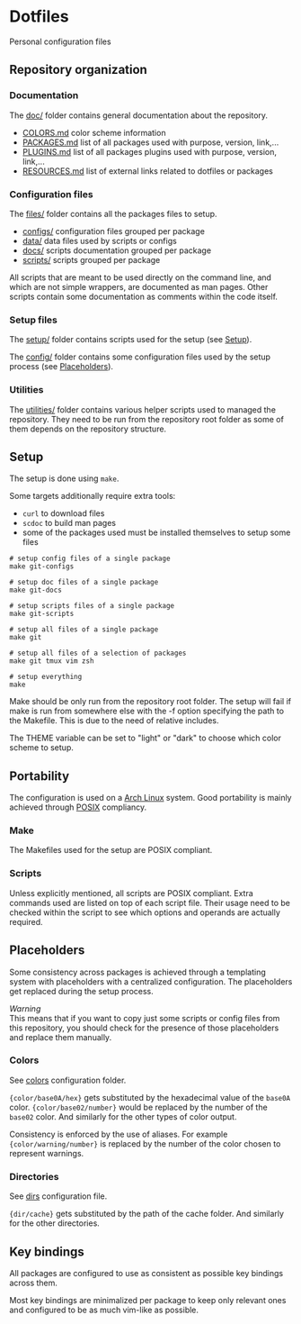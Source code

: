 # Dotfiles

Personal configuration files


## Repository organization

### Documentation

The [doc/](doc) folder contains general documentation about the repository.

- [COLORS.md](doc/COLORS.md)
  color scheme information
- [PACKAGES.md](doc/PACKAGES.md)
  list of all packages used with purpose, version, link,...
- [PLUGINS.md](doc/PLUGINS.md)
  list of all packages plugins used with purpose, version, link,...
- [RESOURCES.md](doc/RESOURCES.md)
  list of external links related to dotfiles or packages

### Configuration files

The [files/](files) folder contains all the packages files to setup.

- [configs/](files/configs/)
  configuration files grouped per package
- [data/](files/data)
  data files used by scripts or configs
- [docs/](files/docs)
  scripts documentation grouped per package
- [scripts/](files/scripts)
  scripts grouped per package

All scripts that are meant to be used directly on the command line, and which
are not simple wrappers, are documented as man pages.
Other scripts contain some documentation as comments within the code itself.

### Setup files

The [setup/](setup) folder contains scripts used for the setup
(see [Setup](#setup)).

The [config/](config) folder contains some configuration files used by the
setup process (see [Placeholders](#placeholders)).


### Utilities

The [utilities/](utilities) folder contains various helper scripts used to
managed the repository.
They need to be run from the repository root folder as some of them depends on
the repository structure.


## Setup

The setup is done using `make`.

Some targets additionally require extra tools:
- `curl` to download files
- `scdoc` to build man pages
- some of the packages used must be installed themselves to setup some files

```shell
# setup config files of a single package
make git-configs

# setup doc files of a single package
make git-docs

# setup scripts files of a single package
make git-scripts

# setup all files of a single package
make git

# setup all files of a selection of packages
make git tmux vim zsh

# setup everything
make
```

Make should be only run from the repository root folder.
The setup will fail if make is run from somewhere else with the -f option
specifying the path to the Makefile.
This is due to the need of relative includes.

The THEME variable can be set to "light" or "dark" to choose which color scheme
to setup.


## Portability

The configuration is used on a [Arch Linux](https://www.archlinux.org/) system.
Good portability is mainly achieved through
[POSIX](https://pubs.opengroup.org/onlinepubs/9699919799/) compliancy.

### Make

The Makefiles used for the setup are POSIX compliant.

### Scripts

Unless explicitly mentioned, all scripts are POSIX compliant.
Extra commands used are listed on top of each script file.
Their usage need to be checked within the script to see which options and
operands are actually required.


## Placeholders

Some consistency across packages is achieved through a templating system with 
placeholders with a centralized configuration.
The placeholders get replaced during the setup process.

*Warning*  
This means that if you want to copy just some scripts or config files from this
repository, you should check for the presence of those placeholders and replace
them manually.

### Colors

See [colors](config/colors) configuration folder.

`{color/base0A/hex}` gets substituted by the hexadecimal value of the `base0A`
color. `{color/base02/number}` would be replaced by the number of the
`base02` color.
And similarly for the other types of color output.

Consistency is enforced by the use of aliases. For example
`{color/warning/number}` is replaced by the number of the color chosen to
represent warnings.

### Directories

See [dirs](config/dirs) configuration file.

`{dir/cache}` gets substituted by the path of the cache folder.
And similarly for the other directories.


## Key bindings

All packages are configured to use as consistent as possible key bindings
across them.

Most key bindings are minimalized per package to keep only relevant ones
and configured to be as much vim-like as possible.
